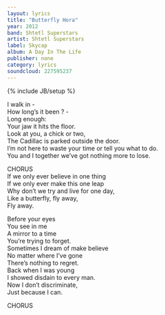 ```yaml
---
layout: lyrics
title: "Butterfly Hora"
year: 2012
band: Shtetl Superstars
artist: Shtetl Superstars
label: Skycap
album: A Day In The Life
publisher: none
category: lyrics
soundcloud: 227595237
---
```

{% include JB/setup %}


I walk in -   
How long’s it been ? -   
Long enough:   
Your jaw it hits the floor.  
Look at you, a chick or two,  
The Cadillac is parked outside the door.  
I’m not here to waste your time or tell you what to do.  
You and I together we’ve got nothing more to lose.  
  
CHORUS  
If we only ever believe in one thing  
If we only ever make this one leap  
Why don’t we try and live for one day,  
Like a butterfly, fly away,  
Fly away.  
  
Before your eyes  
You see in me  
A mirror to a time   
You’re trying to forget.  
Sometimes I dream of make believe  
No matter where I’ve gone  
There’s nothing to regret.  
Back when I was young   
I showed disdain to every man.  
Now I don’t discriminate,  
Just because I can.  
  
CHORUS  